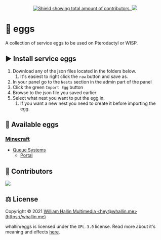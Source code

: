 <!-- SHIELDS -->
<p align=center>
  <a href="https://github.com/whallin/eggs/graphs/contributors">
    <img src="https://img.shields.io/github/contributors/whallin/eggs.svg?style=for-the-badge&color=brightgreen" alt="Shield showing total amount of contributors.">
  </a>
  <img src="https://badges.pufler.dev/visits/whallin/eggs?style=for-the-badge">
</p>

<!-- ABOUT -->
# 🥚 eggs
A collection of service eggs to be used on Pterodactyl or WISP. 

<!-- INSTALL -->
## ▶️ Install service eggs
1. Download any of the json files located in the folders below.
   1. It's easiest to right click the `raw` button and save as.
2. In your panel go to the `Nests` section in the admin part of the panel
3. Click the green `Import Egg` button
4. Browse to the json file you saved earlier
5. Select what nest you want to put the egg in.
   1. If you want a new nest you need to create it before importing the egg.

<!-- CREDITS -->
## 🚀 Available eggs
### [Minecraft](/minecraft)
* [Queue Systems](/minecraft/queue-systems)
  * [Portal](/minecraft/queue-systems/portal) 

<!-- CONTRIBUTORS -->
## 🤝 Contributors
<a href="https://github.com/whallin/eggs/graphs/contributors"><img src="https://contrib.rocks/image?repo=whallin/eggs"></a>

<!-- LICENSE -->
## ⚖️ License
Copyright © 2021 [William Hallin Multimedia &lt;hey@whallin.me&gt; (https://whallin.me)](https://whallin.me)

whallin/eggs is licensed under the ``GPL-3.0`` license. Read more about it's meaning and effects [here](https://github.com/whallin/eggs/blob/main/LICENSE).
